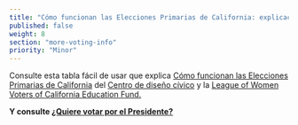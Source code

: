 ```yaml
---
title: "Cómo funcionan las Elecciones Primarias de California: explicación de los dos mejores"
published: false
weight: 8
section: "more-voting-info"
priority: "Minor"
---
```


Consulte esta tabla fácil de usar que explica [Cómo funcionan las Elecciones Primarias de California](https://drive.google.com/file/d/0B0h2E_kd8S-LVml3cUc5NExFdjItclRzRXF3aUJCRnVGSVdN/view?usp=sharing) del [Centro de diseño cívico](http://civicdesign.org/) y la [League of Women Voters of California Education Fund.](https://cavotes.org/)  

**Y consulte [¿Quiere votar por el Presidente?](https://drive.google.com/file/d/0B0h2E_kd8S-LeGY1ZGl4Y2ZxZF9qdmxqd0FsbE50b1RHdTVr/view?usp=sharing)**  
